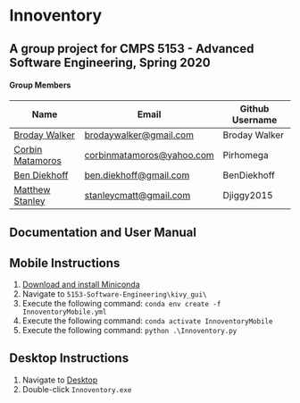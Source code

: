 
# Innoventory

## A group project for CMPS 5153 - Advanced Software Engineering, Spring 2020

  

#### Group Members

| Name | Email | Github Username |
| ------------------------------------------------ | ------------------------- | --------------- |
| [Broday Walker](https://github.com/BrodayWalker) | brodaywalker@gmail.com | Broday Walker |
| [Corbin Matamoros](https://github.com/Pirhomega) | corbinmatamoros@yahoo.com | Pirhomega |
| [Ben Diekhoff](https://github.com/BenDiekhoff) | ben.diekhoff@gmail.com | BenDiekhoff |
| [Matthew Stanley](https://github.com/Djiggy2015) | stanleycmatt@gmail.com | Djiggy2015 |

## Documentation and User Manual


## Mobile Instructions
1. [Download and install Miniconda](https://docs.conda.io/en/latest/miniconda.html)
2.	Navigate to `5153-Software-Engineering\kivy_gui\`
3.	Execute the following command: `conda env create -f InnoventoryMobile.yml`
4.	Execute the following command: `conda activate InnoventoryMobile`
5.	Execute the following command: `python .\Innoventory.py`
## Desktop Instructions
1. Navigate to [Desktop](./Desktop)
2. Double-click `Innoventory.exe`
